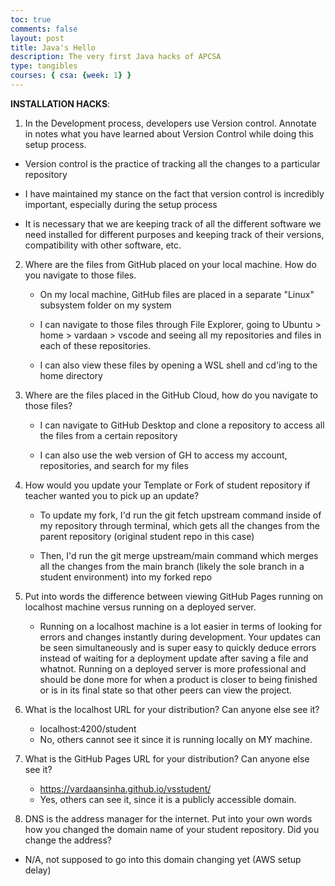 ```yaml
---
toc: true
comments: false
layout: post
title: Java's Hello
description: The very first Java hacks of APCSA
type: tangibles
courses: { csa: {week: 1} }
---
```


**INSTALLATION HACKS**:

1. In the Development process, developers use Version control. Annotate in notes what you have learned about Version Control while doing this setup process.

  - Version control is the practice of tracking all the changes to a particular repository

  - I have maintained my stance on the fact that version control is incredibly important, especially during the setup process

  - It is necessary that we are keeping track of all the different software we need installed for different purposes and keeping track of their versions, compatibility with other software, etc.


2. Where are the files from GitHub placed on your local machine. How do you navigate to those files.

   - On my local machine, GitHub files are placed in a separate "Linux" subsystem folder on my system

   - I can navigate to those files through File Explorer, going to Ubuntu > home > vardaan > vscode and seeing all my repositories and files in each of these repositories.

   - I can also view these files by opening a WSL shell and cd'ing to the home directory


3. Where are the files placed in the GitHub Cloud, how do you navigate to those files?

   - I can navigate to GitHub Desktop and clone a repository to access all the files from a certain repository

   - I can also use the web version of GH to access my account, repositories, and search for my files


4. How would you update your Template or Fork of student repository if teacher wanted you to pick up an update?

   - To update my fork, I'd run the git fetch upstream command inside of my repository through terminal, which gets all the changes from the parent repository (original student repo in this case)

   - Then, I'd run the git merge upstream/main command which merges all the changes from the main branch (likely the sole branch in a student environment) into my forked repo


5. Put into words the difference between viewing GitHub Pages running on localhost machine versus running on a deployed server.

   - Running on a localhost machine is a lot easier in terms of looking for errors and changes instantly during development. Your updates can be seen simultaneously and is super easy to quickly deduce errors instead of waiting for a deployment update after saving a file and whatnot. Running on a deployed server is more professional and should be done more for when a product is closer to being finished or is in its final state so that other peers can view the project.


6. What is the localhost URL for your distribution? Can anyone else see it?
  
     - localhost:4200/student
     - No, others cannot see it since it is running locally on MY machine. 


7. What is the GitHub Pages URL for your distribution? Can anyone else see it?

      - https://vardaansinha.github.io/vsstudent/
      - Yes, others can see it, since it is a publicly accessible domain.


8. DNS is the address manager for the internet. Put into your own words how you changed the domain name of your student repository. Did you change the address?

- N/A, not supposed to go into this domain changing yet (AWS setup delay)
